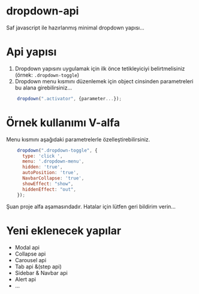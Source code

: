 # dropdown-api
Saf javascript ile hazırlanmış minimal dropdown yapısı...

# Api yapısı
1. Dropdown yapısını uygulamak için ilk önce tetikleyiciyi belirtmelisiniz (örnek: `.dropdown-toggle`)
2. Dropdown menu kısmını düzenlemek için object cinsinden parametreleri bu alana girebilirsiniz...

```js
    dropdown(".activator", {parameter...});
```


# Örnek kullanımı V-alfa
Menu kısmını aşağıdaki parametrelerle özelleştirebilirsiniz.

```js
    dropdown(".dropdown-toggle", {
      type: 'click ',
      menu: '.dropdown-menu',
      hidden: 'true',
      autoPosition: 'true',
      NavbarCollapse: 'true',
      showEffect: "show",
      hiddenEffect: "out",
    });
```
Şuan proje alfa aşamasındadır. Hatalar için lütfen geri bildirim verin...

# Yeni eklenecek yapılar

- Modal api
- Collapse api
- Carousel api
- Tab api &(step api)
- Sidebar & Navbar api
- Alert api
- ...

